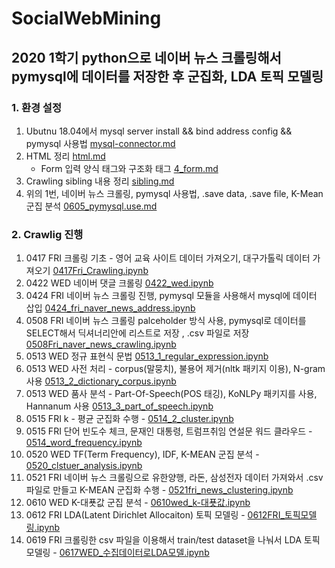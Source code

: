# SocialWebMining
## 2020 1학기 python으로 네이버 뉴스 크롤링해서 pymysql에 데이터를 저장한 후 군집화, LDA 토픽 모델링

### 1. 환경 설정
1. Ubutnu 18.04에서 mysql server install && bind address config && pymysql 사용법 [mysql-connector.md](https://github.com/jaedeokhan/SocialWebMining/blob/master/mysql-connect.md)
2. HTML 정리 [html.md](https://github.com/jaedeokhan/SocialWebMining/blob/master/html.md)
   * Form 입력 양식 태그와 구조화 태그 [4_form.md](https://github.com/jaedeokhan/SocialWebMining/blob/master/4_form.md)
3. Crawling sibling 내용 정리 [sibling.md](https://github.com/jaedeokhan/SocialWebMining/blob/master/sibling.md)
4. 위의 1번, 네이버 뉴스 크롤링, pymysql 사용법, .save data, .save file, K-Mean 군집 분석 [0605_pymysql.use.md](https://github.com/jaedeokhan/SocialWebMining/blob/master/0605_pymysql_use.md)

### 2. Crawlig 진행
1. 0417 FRI 크롤링 기초 - 영어 교육 사이트 데이터 가져오기, 대구가톨릭 데이터 가져오기 [0417Fri_Crawling.ipynb](https://github.com/jaedeokhan/SocialWebMining/blob/master/Crawling/0417Fri_Crawling.ipynb)
2. 0422 WED 네이버 댓글 크롤링 [0422_wed.ipynb](https://github.com/jaedeokhan/SocialWebMining/blob/master/Crawling/0422_wed.ipynb)
3. 0424 FRI 네이버 뉴스 크롤링 진행, pymysql 모듈을 사용해서 mysql에 데이터 삽입 [0424_fri_naver_news_address.ipynb](https://github.com/jaedeokhan/SocialWebMining/blob/master/Crawling/0424_fri_naver_news_address.ipynb)
4. 0508 FRI 네이버 뉴스 크롤링 palceholder 방식 사용, pymysql로 데이터를 SELECT해서 딕셔너리안에 리스트로 저장 , .csv 파일로 저장 [0508Fri_naver_news_crawling.ipynb](https://github.com/jaedeokhan/SocialWebMining/blob/master/Crawling/0508Fri_naver_news_crawling.ipynb)
5. 0513 WED 정규 표현식 문법 [0513_1_regular_expression.ipynb](https://github.com/jaedeokhan/SocialWebMining/blob/master/Crawling/0513_1_regular_expression.ipynb)
6. 0513 WED 사전 처리 - corpus(말뭉치), 불용어 제거(nltk 패키지 이용), N-gram 사용 [0513_2_dictionary_corpus.ipynb](https://github.com/jaedeokhan/SocialWebMining/blob/master/Crawling/0513_2_dictionary_corpus.ipynb)
7. 0513 WED 품사 분석 - Part-Of-Speech(POS 태깅), KoNLPy 패키지를 사용, Hannanum 사용 [0513_3_part_of_speech.ipynb](https://github.com/jaedeokhan/SocialWebMining/blob/master/Crawling/0513_3_part_of_speech.ipynb)
8. 0515 FRI k - 평균 군집화 수행 - [0514_2_cluster.ipynb](https://github.com/jaedeokhan/SocialWebMining/blob/master/Crawling/0514_2_cluster.ipynb)
9. 0515 FRI 단어 빈도수 체크, 문재인 대통령, 트럼프취임 연설문 워드 클라우드 - [0514_word_frequency.ipynb
](https://github.com/jaedeokhan/SocialWebMining/blob/master/Crawling/0514_word_frequency.ipynb)
10. 0520 WED TF(Term Frequency), IDF, K-MEAN 군집 분석 - [0520_clstuer_analysis.ipynb](https://github.com/jaedeokhan/SocialWebMining/blob/master/Crawling/0520_clstuer_analysis.ipynb)
11. 0521 FRI 네이버 뉴스 크롤링으로 유한양행, 라돈, 삼성전자 데이터 가져와서 .csv 파일로 만들고 K-MEAN 군집화 수행 - [0521fri_news_clustering.ipynb](https://github.com/jaedeokhan/SocialWebMining/blob/master/Crawling/0521fri_news_clustering.ipynb)
12. 0610 WED K-대푯값 군집 분석 - [0610wed_k-대푯값.ipynb](https://github.com/jaedeokhan/SocialWebMining/blob/master/Crawling/0610wed_k-%EB%8C%80%ED%91%AF%EA%B0%92.ipynb)
13. 0612 FRI LDA(Latent Dirichlet Allocaiton) 토픽 모델링 - [0612FRI_토픽모델링.ipynb](https://github.com/jaedeokhan/SocialWebMining/blob/master/Crawling/0612FRI_%ED%86%A0%ED%94%BD%EB%AA%A8%EB%8D%B8%EB%A7%81.ipynb)
14. 0619 FRI 크롤링한 csv 파일을 이용해서 train/test dataset을 나눠서 LDA 토픽 모델링 - [0617WED_수집데이터로LDA모델.ipynb](https://github.com/jaedeokhan/ducbd-20-1-socialweb/blob/master/Crawling/0617WED_%EC%88%98%EC%A7%91%EB%8D%B0%EC%9D%B4%ED%84%B0%EB%A1%9CLDA%EB%AA%A8%EB%8D%B8.ipynb)

